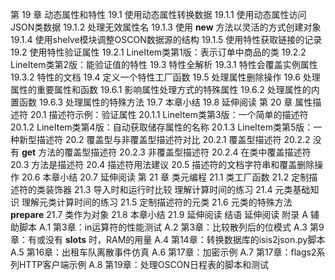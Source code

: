 第
19
章
动态属性和特性
19.1
使用动态属性转换数据
19.1.1
使用动态属性访问JSON类数据
19.1.2
处理无效属性名
19.1.3
使用
__new__
方法以灵活的方式创建对象
19.1.4
使用shelve模块调整OSCON数据源的结构
19.1.5
使用特性获取链接的记录
19.2
使用特性验证属性
19.2.1
LineItem类第1版：表示订单中商品的类
19.2.2
LineItem类第2版：能验证值的特性
19.3
特性全解析
19.3.1
特性会覆盖实例属性
19.3.2
特性的文档
19.4
定义一个特性工厂函数
19.5
处理属性删除操作
19.6
处理属性的重要属性和函数
19.6.1
影响属性处理方式的特殊属性
19.6.2
处理属性的内置函数
19.6.3
处理属性的特殊方法
19.7
本章小结
19.8
延伸阅读
第
20
章
属性描述符
20.1
描述符示例：验证属性
20.1.1
LineItem类第3版：一个简单的描述符
20.1.2
LineItem类第4版：自动获取储存属性的名称
20.1.3
LineItem类第5版：一种新型描述符
20.2
覆盖型与非覆盖型描述符对比
20.2.1
覆盖型描述符
20.2.2
没有
__get__
方法的覆盖型描述符
20.2.3
非覆盖型描述符
20.2.4
在类中覆盖描述符
20.3
方法是描述符
20.4
描述符用法建议
20.5
描述符的文档字符串和覆盖删除操作
20.6
本章小结
20.7
延伸阅读
第
21
章
类元编程
21.1
类工厂函数
21.2
定制描述符的类装饰器
21.3
导入时和运行时比较
理解计算时间的练习
21.4
元类基础知识
理解元类计算时间的练习
21.5
定制描述符的元类
21.6
元类的特殊方法
__prepare__
21.7
类作为对象
21.8
本章小结
21.9
延伸阅读
结语
延伸阅读
附录
A
辅助脚本
A.1
第3章：in运算符的性能测试
A.2
第3章：比较散列后的位模式
A.3
第9章：有或没有
__slots__
时，RAM的用量
A.4
第14章：转换数据库的isis2json.py脚本
A.5
第16章：出租车队离散事件仿真
A.6
第17章：加密示例
A.7
第17章：flags2系列HTTP客户端示例
A.8
第19章：处理OSCON日程表的脚本和测试